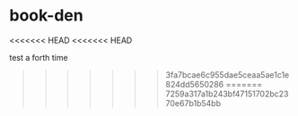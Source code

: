 # book-den
<<<<<<< HEAD
<<<<<<< HEAD

test a forth time
>>>>>>> 3fa7bcae6c955dae5ceaa5ae1c1e824dd5650286
=======
>>>>>>> 7259a317a1b243bf47151702bc2370e67b1b54bb
